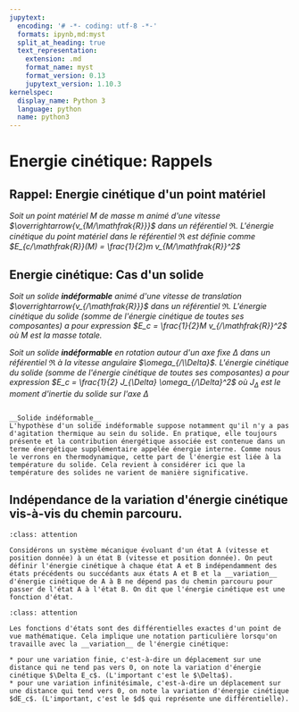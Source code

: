 ```yaml
---
jupytext:
  encoding: '# -*- coding: utf-8 -*-'
  formats: ipynb,md:myst
  split_at_heading: true
  text_representation:
    extension: .md
    format_name: myst
    format_version: 0.13
    jupytext_version: 1.10.3
kernelspec:
  display_name: Python 3
  language: python
  name: python3
---
```

# Energie cinétique: Rappels

## Rappel: Energie cinétique d'un point matériel

_Soit un point matériel M de masse m animé d'une vitesse $\overrightarrow{v_{M/\mathfrak{R}}}$ dans un référentiel $\mathfrak{R}$. L'énergie cinétique du point matériel dans le référentiel $\mathfrak{R}$ est définie comme $E_{c/\mathfrak{R}}(M) = \frac{1}{2}m v_{M/\mathfrak{R}}^2$_

## Energie cinétique: Cas d'un solide

_Soit un solide __indéformable__ animé d'une vitesse de translation $\overrightarrow{v_{/\mathfrak{R}}}$ dans un référentiel $\mathfrak{R}$. L'énergie cinétique du solide (somme de l'énergie cinétique de toutes ses composantes) a pour expression $E_c = \frac{1}{2}M v_{/\mathfrak{R}}^2$ où M est la masse totale._

_Soit un solide __indéformable__ en rotation autour d'un axe fixe $\Delta$ dans un référentiel $\mathfrak{R}$ à la vitesse angulaire $\omega_{/\\Delta}$. L'énergie cinétique du solide (somme de l'énergie cinétique de toutes ses composantes) a pour expression $E_c = \frac{1}{2} J_{\Delta} \omega_{/\Delta}^2$ où $J_{\Delta}$ est le moment d'inertie du solide sur l'axe $\Delta$_

````{dropdown} Remarque

__Solide indéformable__
L'hypothèse d'un solide indéformable suppose notamment qu'il n'y a pas d'agitation thermique au sein du solide. En pratique, elle toujours présente et la contribution énergétique associée est contenue dans un terme énergétique supplémentaire appelée énergie interne. Comme nous le verrons en thermodynamique, cette part de l'énergie est liée à la température du solide. Cela revient à considérer ici que la température des solides ne varient de manière significative.

````

## Indépendance de la variation d'énergie cinétique vis-à-vis du chemin parcouru.

````{admonition} Fondamental : Indépendance de l'énergie cinétique vis-à-vis du chemin parcouru.
:class: attention

Considérons un système mécanique évoluant d'un état A (vitesse et position donnée) à un état B (vitesse et position donnée). On peut définir l'énergie cinétique à chaque état A et B indépendamment des états précédents ou succédants aux états A et B et la __variation__ d'énergie cinétique de A à B ne dépend pas du chemin parcouru pour passer de l'état A à l'état B. On dit que l'énergie cinétique est une fonction d'état.
````

````{admonition} Fondamental : Notation
:class: attention

Les fonctions d'états sont des différentielles exactes d'un point de vue mathématique. Cela implique une notation particulière lorsqu'on travaille avec la __variation__ de l'énergie cinétique:

* pour une variation finie, c'est-à-dire un déplacement sur une distance qui ne tend pas vers 0, on note la variation d'énergie cinétique $\Delta E_c$. (L'important c'est le $\Delta$).
* pour une variation infinitésimale, c'est-à-dire un déplacement sur une distance qui tend vers 0, on note la variation d'énergie cinétique $dE_c$. (L'important, c'est le $d$ qui représente une différentielle).
````

